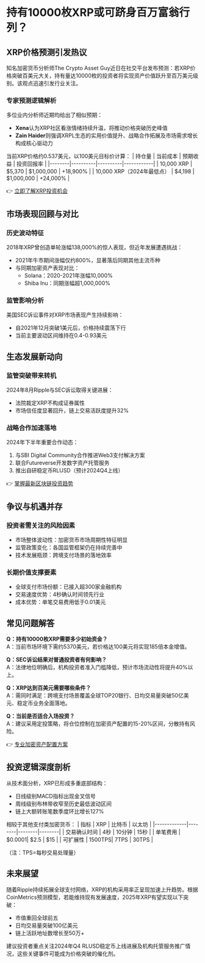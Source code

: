# 持有10000枚XRP或可跻身百万富翁行列？

## XRP价格预测引发热议

知名加密货币分析师The Crypto Asset Guy近日在社交平台发布预测：若XRP价格突破百美元大关，持有量达10000枚的投资者将实现资产价值跃升至百万美元级别。该观点迅速引发行业关注。

### 专家预测逻辑解析
多位业内分析师近期均给出了相似预期：
- **Xena**认为XRP社区看涨情绪持续升温，将推动价格突破历史峰值
- **Zain Haider**则强调XRPL生态的实用价值提升、战略合作拓展及市场需求增长构成核心驱动力

当前XRP价格约0.537美元，以100美元目标价计算：
| 持仓量 | 当前成本 | 预期收益 | 投资回报率 |
|--------|----------|----------|------------|
| 10,000 XRP | $5,370 | $1,000,000 | +18,900% |
| 10,000 XRP（2024年最低点） | $4,198 | $1,000,000 | +24,000% |

👉 [立即了解XRP投资机会](https://bit.ly/okx_welcome)

## 市场表现回顾与对比

### 历史波动特征
2018年XRP曾创造单轮涨幅138,000%的惊人表现，但近年发展遭遇挑战：
- 2021年牛市期间涨幅仅约800%，显著落后同期其他主流币种
- 与同期加密资产表现对比：
  - Solana：2020-2021年涨幅10,000%
  - Shiba Inu：同期涨幅超1,000,000%

### 监管影响分析
美国SEC诉讼事件对XRP市场表现产生持续影响：
- 自2021年12月突破1美元后，价格持续震荡下行
- 当前主要波动区间维持在0.4-0.93美元

## 生态发展新动向

### 监管突破带来转机
2024年8月Ripple与SEC诉讼取得关键进展：
- 法院裁定XRP不构成证券属性
- 市场信任度显著回升，链上交易活跃度提升32%

### 战略合作加速落地
2024年下半年重要合作动态：
1. 与SBI Digital Community合作推进Web3支付解决方案
2. 联合Futureverse开发数字资产托管服务
3. 推出自研稳定币RLUSD（预计2024Q4上线）

👉 [掌握最新区块链投资趋势](https://bit.ly/okx_welcome)

## 争议与机遇并存

### 投资者需关注的风险因素
- 市场整体波动性：加密货币市场周期性特征明显
- 监管政策变化：各国监管框架仍在持续完善中
- 技术发展瓶颈：跨境支付场景的落地效率

### 长期价值支撑要素
- 全球支付市场份额：已接入超300家金融机构
- 交易速度优势：4秒确认时间领先行业
- 成本优势：单笔交易费用低于0.01美元

## 常见问题解答

**Q：持有10000枚XRP需要多少初始资金？**  
A：当前市场环境下需约5370美元，若价格达100美元将实现185倍本金增值。

**Q：SEC诉讼结果对普通投资者有何影响？**  
A：法律地位明确后，机构投资者准入门槛降低，预计市场流动性将提升40%以上。

**Q：XRP达到百美元需要哪些条件？**  
A：需同时满足：跨境支付场景覆盖全球TOP20银行、日均交易量突破50亿美元、稳定币业务全面落地。

**Q：当前是否适合入场投资？**  
A：建议采用定投策略，将仓位控制在加密资产配置的15-20%区间，分散持有风险。

👉 [专业加密资产配置方案](https://bit.ly/okx_welcome)

## 投资逻辑深度剖析

从技术面分析，XRP已形成多重底部结构：
- 日线级别MACD指标出现金叉信号
- 周线级别布林带收窄至历史最低波动区间
- 链上大额转账笔数季度环比增长127%

相较于其他支付类加密货币：
| 指标        | XRP    | 比特币 | 以太坊 |
|-------------|--------|--------|--------|
| 交易确认时间 | 4秒    | 10分钟 | 15秒   |
| 单笔费用    | $0.0001| $2.5   | $15    |
| 可扩展性    | 1500TPS| 7TPS   | 30TPS  |

（注：TPS=每秒交易处理量）

## 未来展望

随着Ripple持续拓展全球支付网络，XRP的机构采用率正呈现加速上升趋势。根据CoinMetrics预测模型，若能维持现有发展速度，2025年XRP有望实现以下突破：
- 市值重回全球前五
- 日均交易量突破100亿美元
- 链上活跃地址数增长至50万+

建议投资者重点关注2024年Q4 RLUSD稳定币上线进展及机构托管服务推广情况，这些关键事件可能成为价格突破的催化剂。
